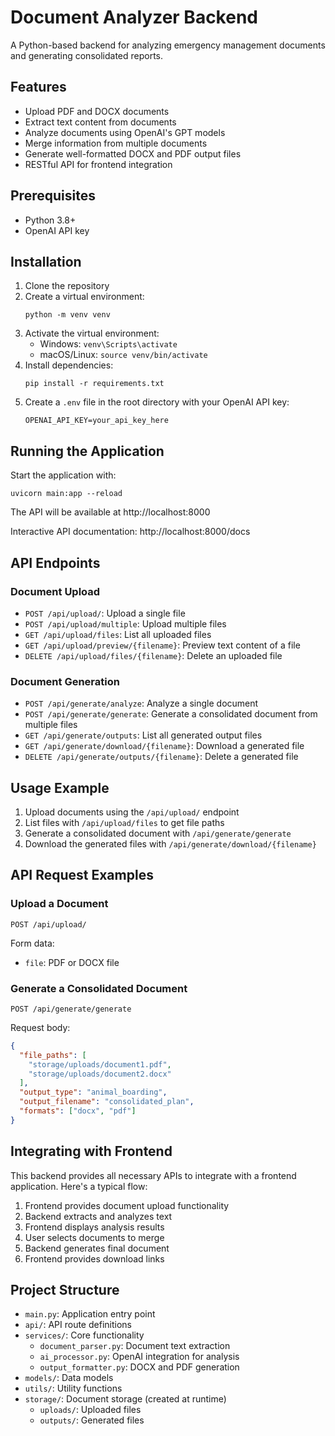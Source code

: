 # Document Analyzer Backend

A Python-based backend for analyzing emergency management documents and generating consolidated reports.

## Features

- Upload PDF and DOCX documents
- Extract text content from documents
- Analyze documents using OpenAI's GPT models
- Merge information from multiple documents
- Generate well-formatted DOCX and PDF output files
- RESTful API for frontend integration

## Prerequisites

- Python 3.8+
- OpenAI API key

## Installation

1. Clone the repository
2. Create a virtual environment:
   ```
   python -m venv venv
   ```
3. Activate the virtual environment:
   - Windows: `venv\Scripts\activate`
   - macOS/Linux: `source venv/bin/activate`
4. Install dependencies:
   ```
   pip install -r requirements.txt
   ```
5. Create a `.env` file in the root directory with your OpenAI API key:
   ```
   OPENAI_API_KEY=your_api_key_here
   ```

## Running the Application

Start the application with:

```
uvicorn main:app --reload
```

The API will be available at http://localhost:8000

Interactive API documentation: http://localhost:8000/docs

## API Endpoints

### Document Upload

- `POST /api/upload/`: Upload a single file
- `POST /api/upload/multiple`: Upload multiple files
- `GET /api/upload/files`: List all uploaded files
- `GET /api/upload/preview/{filename}`: Preview text content of a file
- `DELETE /api/upload/files/{filename}`: Delete an uploaded file

### Document Generation

- `POST /api/generate/analyze`: Analyze a single document
- `POST /api/generate/generate`: Generate a consolidated document from multiple files
- `GET /api/generate/outputs`: List all generated output files
- `GET /api/generate/download/{filename}`: Download a generated file
- `DELETE /api/generate/outputs/{filename}`: Delete a generated file

## Usage Example

1. Upload documents using the `/api/upload/` endpoint
2. List files with `/api/upload/files` to get file paths
3. Generate a consolidated document with `/api/generate/generate`
4. Download the generated files with `/api/generate/download/{filename}`

## API Request Examples

### Upload a Document

```
POST /api/upload/
```

Form data:

- `file`: PDF or DOCX file

### Generate a Consolidated Document

```
POST /api/generate/generate
```

Request body:

```json
{
  "file_paths": [
    "storage/uploads/document1.pdf",
    "storage/uploads/document2.docx"
  ],
  "output_type": "animal_boarding",
  "output_filename": "consolidated_plan",
  "formats": ["docx", "pdf"]
}
```

## Integrating with Frontend

This backend provides all necessary APIs to integrate with a frontend application. Here's a typical flow:

1. Frontend provides document upload functionality
2. Backend extracts and analyzes text
3. Frontend displays analysis results
4. User selects documents to merge
5. Backend generates final document
6. Frontend provides download links

## Project Structure

- `main.py`: Application entry point
- `api/`: API route definitions
- `services/`: Core functionality
  - `document_parser.py`: Document text extraction
  - `ai_processor.py`: OpenAI integration for analysis
  - `output_formatter.py`: DOCX and PDF generation
- `models/`: Data models
- `utils/`: Utility functions
- `storage/`: Document storage (created at runtime)
  - `uploads/`: Uploaded files
  - `outputs/`: Generated files
